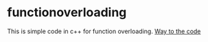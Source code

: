 # functionoverloading
This is simple code in c++ for function overloading.
[Way to the code](https://github.com/ASTHA193/functionoverloading/commit/814d431a25018d7670186490d6aa6ddbd3cdb2cb)
